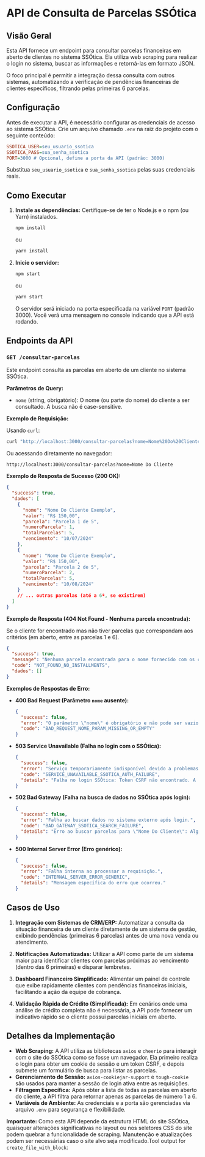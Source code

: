 # API de Consulta de Parcelas SSÓtica

## Visão Geral

Esta API fornece um endpoint para consultar parcelas financeiras em aberto de clientes no sistema SSÓtica. Ela utiliza web scraping para realizar o login no sistema, buscar as informações e retorná-las em formato JSON.

O foco principal é permitir a integração dessa consulta com outros sistemas, automatizando a verificação de pendências financeiras de clientes específicos, filtrando pelas primeiras 6 parcelas.

## Configuração

Antes de executar a API, é necessário configurar as credenciais de acesso ao sistema SSÓtica. Crie um arquivo chamado `.env` na raiz do projeto com o seguinte conteúdo:

```ini
SSOTICA_USER=seu_usuario_ssotica
SSOTICA_PASS=sua_senha_ssotica
PORT=3000 # Opcional, define a porta da API (padrão: 3000)
```

Substitua `seu_usuario_ssotica` e `sua_senha_ssotica` pelas suas credenciais reais.

## Como Executar

1.  **Instale as dependências:**
    Certifique-se de ter o Node.js e o npm (ou Yarn) instalados.
    ```bash
    npm install
    ```
    ou
    ```bash
    yarn install
    ```

2.  **Inicie o servidor:**
    ```bash
    npm start
    ```
    ou
    ```bash
    yarn start
    ```

    O servidor será iniciado na porta especificada na variável `PORT` (padrão 3000). Você verá uma mensagem no console indicando que a API está rodando.

## Endpoints da API

### `GET /consultar-parcelas`

Este endpoint consulta as parcelas em aberto de um cliente no sistema SSÓtica.

**Parâmetros de Query:**

*   `nome` (string, obrigatório): O nome (ou parte do nome) do cliente a ser consultado. A busca não é case-sensitive.

**Exemplo de Requisição:**

Usando `curl`:

```bash
curl "http://localhost:3000/consultar-parcelas?nome=Nome%20Do%20Cliente"
```

Ou acessando diretamente no navegador:

`http://localhost:3000/consultar-parcelas?nome=Nome Do Cliente`

**Exemplo de Resposta de Sucesso (200 OK):**

```json
{
  "success": true,
  "dados": [
    {
      "nome": "Nome Do Cliente Exemplo",
      "valor": "R$ 150,00",
      "parcela": "Parcela 1 de 5",
      "numeroParcela": 1,
      "totalParcelas": 5,
      "vencimento": "10/07/2024"
    },
    {
      "nome": "Nome Do Cliente Exemplo",
      "valor": "R$ 150,00",
      "parcela": "Parcela 2 de 5",
      "numeroParcela": 2,
      "totalParcelas": 5,
      "vencimento": "10/08/2024"
    }
    // ... outras parcelas (até a 6ª, se existirem)
  ]
}
```

**Exemplo de Resposta (404 Not Found - Nenhuma parcela encontrada):**

Se o cliente for encontrado mas não tiver parcelas que correspondam aos critérios (em aberto, entre as parcelas 1 e 6).

```json
{
  "success": true,
  "message": "Nenhuma parcela encontrada para o nome fornecido com os critérios aplicados.",
  "code": "NOT_FOUND_NO_INSTALLMENTS",
  "dados": []
}
```

**Exemplos de Respostas de Erro:**

*   **400 Bad Request (Parâmetro `nome` ausente):**
    ```json
    {
      "success": false,
      "error": "O parâmetro \"nome\" é obrigatório e não pode ser vazio.",
      "code": "BAD_REQUEST_NOME_PARAM_MISSING_OR_EMPTY"
    }
    ```

*   **503 Service Unavailable (Falha no login com o SSÓtica):**
    ```json
    {
      "success": false,
      "error": "Serviço temporariamente indisponível devido a problemas de configuração ou login no sistema externo.",
      "code": "SERVICE_UNAVAILABLE_SSOTICA_AUTH_FAILURE",
      "details": "Falha no login SSÓtica: Token CSRF não encontrado. A estrutura da página de login pode ter mudado."
    }
    ```

*   **502 Bad Gateway (Falha na busca de dados no SSÓtica após login):**
    ```json
    {
      "success": false,
      "error": "Falha ao buscar dados no sistema externo após login.",
      "code": "BAD_GATEWAY_SSOTICA_SEARCH_FAILURE",
      "details": "Erro ao buscar parcelas para \"Nome Do Cliente\": Algum problema na extração dos dados."
    }
    ```

*   **500 Internal Server Error (Erro genérico):**
    ```json
    {
      "success": false,
      "error": "Falha interna ao processar a requisição.",
      "code": "INTERNAL_SERVER_ERROR_GENERIC",
      "details": "Mensagem específica do erro que ocorreu."
    }
    ```

## Casos de Uso

1.  **Integração com Sistemas de CRM/ERP:**
    Automatizar a consulta da situação financeira de um cliente diretamente de um sistema de gestão, exibindo pendências (primeiras 6 parcelas) antes de uma nova venda ou atendimento.

2.  **Notificações Automatizadas:**
    Utilizar a API como parte de um sistema maior para identificar clientes com parcelas próximas ao vencimento (dentro das 6 primeiras) e disparar lembretes.

3.  **Dashboard Financeiro Simplificado:**
    Alimentar um painel de controle que exibe rapidamente clientes com pendências financeiras iniciais, facilitando a ação da equipe de cobrança.

4.  **Validação Rápida de Crédito (Simplificada):**
    Em cenários onde uma análise de crédito completa não é necessária, a API pode fornecer um indicativo rápido se o cliente possui parcelas iniciais em aberto.

## Detalhes da Implementação

*   **Web Scraping:** A API utiliza as bibliotecas `axios` e `cheerio` para interagir com o site do SSÓtica como se fosse um navegador. Ela primeiro realiza o login para obter um cookie de sessão e um token CSRF, e depois submete um formulário de busca para listar as parcelas.
*   **Gerenciamento de Sessão:** `axios-cookiejar-support` e `tough-cookie` são usados para manter a sessão de login ativa entre as requisições.
*   **Filtragem Específica:** Após obter a lista de todas as parcelas em aberto do cliente, a API filtra para retornar apenas as parcelas de número 1 a 6.
*   **Variáveis de Ambiente:** As credenciais e a porta são gerenciadas via arquivo `.env` para segurança e flexibilidade.

**Importante:** Como esta API depende da estrutura HTML do site SSÓtica, quaisquer alterações significativas no layout ou nos seletores CSS do site podem quebrar a funcionalidade de scraping. Manutenção e atualizações podem ser necessárias caso o site alvo seja modificado.Tool output for `create_file_with_block`:
